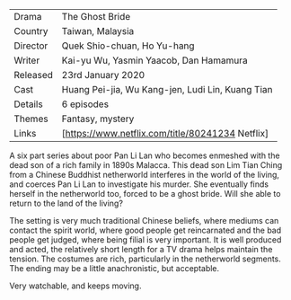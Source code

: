 | | |
|-|-|
Drama|The Ghost Bride
Country|Taiwan, Malaysia
Director|Quek Shio-chuan, Ho Yu-hang
Writer| Kai-yu Wu, Yasmin Yaacob, Dan Hamamura
Released|23rd January 2020
Cast|Huang Pei-jia, Wu Kang-jen, Ludi Lin, Kuang Tian
Details|6 episodes
Themes|Fantasy, mystery
Links|[https://www.netflix.com/title/80241234 Netflix]

A six part series about poor Pan Li Lan who becomes enmeshed
with the dead son of a rich family in 1890s Malacca. This dead son Lim Tian Ching from
a Chinese Buddhist netherworld interferes in the world of the living, and
coerces Pan Li Lan to investigate his murder. She eventually finds herself
in the netherworld too, forced to be a ghost bride. Will she able to return
to the land of the living?

The setting is very much traditional Chinese beliefs, where mediums can
contact the spirit world, where good people get reincarnated and the bad
people get judged, where being filial is very important.
It is well produced and acted, the relatively short length
for a TV drama helps maintain the tension. The costumes are rich,
particularly in the netherworld segments. The ending may be a little
anachronistic, but acceptable.

Very watchable, and keeps moving.
